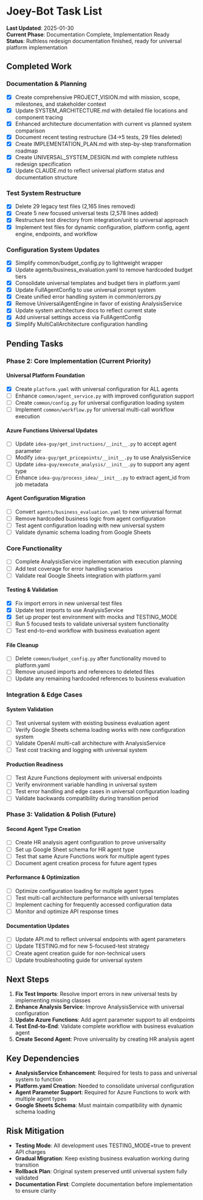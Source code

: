 # Joey-Bot Task List

**Last Updated**: 2025-01-30  
**Current Phase**: Documentation Complete, Implementation Ready  
**Status**: Ruthless redesign documentation finished, ready for universal platform implementation

## Completed Work

### Documentation & Planning
- [x] Create comprehensive PROJECT_VISION.md with mission, scope, milestones, and stakeholder context
- [x] Update SYSTEM_ARCHITECTURE.md with detailed file locations and component tracing  
- [x] Enhanced architecture documentation with current vs planned system comparison
- [x] Document recent testing restructure (34→5 tests, 29 files deleted)
- [x] Create IMPLEMENTATION_PLAN.md with step-by-step transformation roadmap
- [x] Create UNIVERSAL_SYSTEM_DESIGN.md with complete ruthless redesign specification
- [x] Update CLAUDE.md to reflect universal platform status and documentation structure
<!-- Updated from commit 8203cf2 -->

### Test System Restructure  
- [x] Delete 29 legacy test files (2,165 lines removed)
- [x] Create 5 new focused universal tests (2,578 lines added)
- [x] Restructure test directory from integration/unit to universal approach
- [x] Implement test files for dynamic configuration, platform config, agent engine, endpoints, and workflow

### Configuration System Updates
- [x] Simplify common/budget_config.py to lightweight wrapper
- [x] Update agents/business_evaluation.yaml to remove hardcoded budget tiers
- [x] Consolidate universal templates and budget tiers in platform.yaml
- [x] Update FullAgentConfig to use universal prompt system
- [x] Create unified error handling system in common/errors.py
- [x] Remove UniversalAgentEngine in favor of existing AnalysisService
- [x] Update system architecture docs to reflect current state
- [x] Add universal settings access via FullAgentConfig
- [x] Simplify MultiCallArchitecture configuration handling
<!-- Updated from commit 9ad9008 -->

## Pending Tasks

### Phase 2: Core Implementation (Current Priority)

#### Universal Platform Foundation
- [x] Create `platform.yaml` with universal configuration for ALL agents
- [ ] Enhance `common/agent_service.py` with improved configuration support
- [ ] Create `common/config.py` for universal configuration loading system
- [ ] Implement `common/workflow.py` for universal multi-call workflow execution

#### Azure Functions Universal Updates
- [ ] Update `idea-guy/get_instructions/__init__.py` to accept agent parameter
- [ ] Modify `idea-guy/get_pricepoints/__init__.py` to use AnalysisService
- [ ] Update `idea-guy/execute_analysis/__init__.py` to support any agent type
- [ ] Enhance `idea-guy/process_idea/__init__.py` to extract agent_id from job metadata

#### Agent Configuration Migration
- [ ] Convert `agents/business_evaluation.yaml` to new universal format
- [ ] Remove hardcoded business logic from agent configuration
- [ ] Test agent configuration loading with new universal system
- [ ] Validate dynamic schema loading from Google Sheets

### Core Functionality

- [ ] Complete AnalysisService implementation with execution planning
- [ ] Add test coverage for error handling scenarios
- [ ] Validate real Google Sheets integration with platform.yaml
<!-- Updated from commit 9fdb319 -->

#### Testing & Validation
- [x] Fix import errors in new universal test files
- [x] Update test imports to use AnalysisService
- [x] Set up proper test environment with mocks and TESTING_MODE
- [ ] Run 5 focused tests to validate universal system functionality
- [ ] Test end-to-end workflow with business evaluation agent

#### File Cleanup
- [ ] Delete `common/budget_config.py` after functionality moved to platform.yaml
- [ ] Remove unused imports and references to deleted files
- [ ] Update any remaining hardcoded references to business evaluation

### Integration & Edge Cases

#### System Validation
- [ ] Test universal system with existing business evaluation agent
- [ ] Verify Google Sheets schema loading works with new configuration system  
- [ ] Validate OpenAI multi-call architecture with AnalysisService
- [ ] Test cost tracking and logging with universal system

#### Production Readiness
- [ ] Test Azure Functions deployment with universal endpoints
- [ ] Verify environment variable handling in universal system
- [ ] Test error handling and edge cases in universal configuration loading
- [ ] Validate backwards compatibility during transition period

### Phase 3: Validation & Polish (Future)

#### Second Agent Type Creation
- [ ] Create HR analysis agent configuration to prove universality
- [ ] Set up Google Sheet schema for HR agent type
- [ ] Test that same Azure Functions work for multiple agent types
- [ ] Document agent creation process for future agent types

#### Performance & Optimization
- [ ] Optimize configuration loading for multiple agent types
- [ ] Test multi-call architecture performance with universal templates
- [ ] Implement caching for frequently accessed configuration data
- [ ] Monitor and optimize API response times

#### Documentation Updates
- [ ] Update API.md to reflect universal endpoints with agent parameters
- [ ] Update TESTING.md for new 5-focused-test strategy
- [ ] Create agent creation guide for non-technical users
- [ ] Update troubleshooting guide for universal system

## Next Steps

1. **Fix Test Imports**: Resolve import errors in new universal tests by implementing missing classes
2. **Enhance Analysis Service**: Improve AnalysisService with universal configuration
3. **Update Azure Functions**: Add agent parameter support to all endpoints
4. **Test End-to-End**: Validate complete workflow with business evaluation agent
5. **Create Second Agent**: Prove universality by creating HR analysis agent

## Key Dependencies

- **AnalysisService Enhancement**: Required for tests to pass and universal system to function
- **Platform.yaml Creation**: Needed to consolidate universal configuration
- **Agent Parameter Support**: Required for Azure Functions to work with multiple agent types
- **Google Sheets Schema**: Must maintain compatibility with dynamic schema loading

## Risk Mitigation

- **Testing Mode**: All development uses TESTING_MODE=true to prevent API charges
- **Gradual Migration**: Keep existing business evaluation working during transition
- **Rollback Plan**: Original system preserved until universal system fully validated
- **Documentation First**: Complete documentation before implementation to ensure clarity